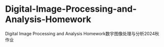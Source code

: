 # Digital-Image-Processing-and-Analysis-Homework
Digital Image Processing and Analysis Homework数宇图像处理与分析2024秋作业
